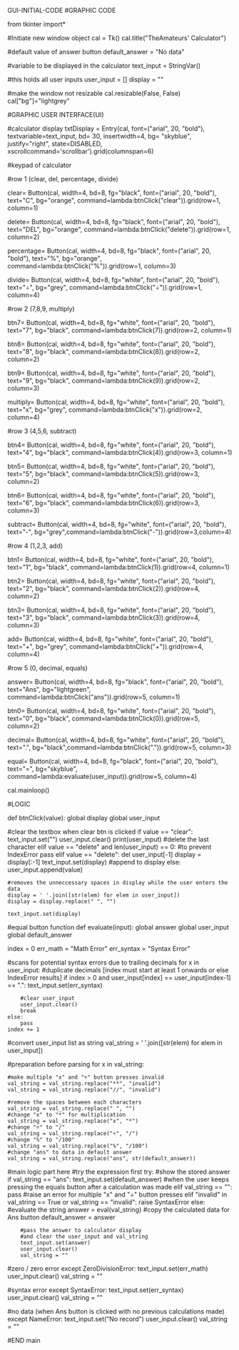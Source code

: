 GUI-INITIAL-CODE
#GRAPHIC CODE
 
from tkinter import*

#Initiate new window object
cal = Tk()
cal.title("TheAmateurs' Calculator")


#default value of answer button
default_answer = "No data"

#variable to be displayed in the calculator
text_input = StringVar()


#this holds all user inputs
user_input = []
display = ""

#make the window not resizable
cal.resizable(False, False)
cal["bg"]="lightgrey"

#GRAPHIC USER INTERFACE(UI)

#calculator display
txtDisplay = Entry(cal, font=("arial", 20, "bold"), textvariable=text_input, bd=
30, insertwidth=4, bg= "skyblue", justify="right", state=DISABLED, xscrollcommand='scrollbar').grid(columnspan=6)



#keypad of calculator

#row 1 (clear, del, percentage, divide)

clear= Button(cal, width=4, bd=8, fg="black", font=("arial", 20, "bold"),
text="C", bg="orange", command=lambda:btnClick("clear")).grid(row=1, column=1)

delete= Button(cal, width=4, bd=8, fg="black", font=("arial", 20, "bold"),
text="DEL", bg="orange", command=lambda:btnClick("delete")).grid(row=1, column=2)

percentage= Button(cal, width=4, bd=8, fg="black", font=("arial", 20, "bold"),
text="%", bg="orange", command=lambda:btnClick("%")).grid(row=1, column=3)

divide= Button(cal, width=4, bd=8, fg="white", font=("arial", 20, "bold"),
text="÷", bg="grey", command=lambda:btnClick("÷")).grid(row=1, column=4)


#row 2 (7,8,9, multiply)

btn7= Button(cal, width=4, bd=8, fg="white", font=("arial", 20, "bold"),
text="7", bg="black", command=lambda:btnClick(7)).grid(row=2, column=1)

btn8= Button(cal, width=4, bd=8, fg="white", font=("arial", 20, "bold"),
text="8", bg="black", command=lambda:btnClick(8)).grid(row=2, column=2)

btn9= Button(cal, width=4, bd=8, fg="white", font=("arial", 20, "bold"),
text="9", bg="black", command=lambda:btnClick(9)).grid(row=2, column=3)

multiply= Button(cal, width=4, bd=8, fg="white", font=("arial", 20, "bold"),
text="x", bg="grey", command=lambda:btnClick("x")).grid(row=2, column=4)

#row 3 (4,5,6, subtract)

btn4= Button(cal, width=4, bd=8, fg="white", font=("arial", 20, "bold"),
text="4", bg="black", command=lambda:btnClick(4)).grid(row=3, column=1)

btn5= Button(cal, width=4, bd=8, fg="white", font=("arial", 20, "bold"),
text="5", bg="black", command=lambda:btnClick(5)).grid(row=3, column=2)

btn6= Button(cal, width=4, bd=8, fg="white", font=("arial", 20, "bold"),
text="6", bg="black", command=lambda:btnClick(6)).grid(row=3, column=3)

subtract= Button(cal, width=4, bd=8, fg="white", font=("arial", 20, "bold"), 
text="-", bg="grey",command=lambda:btnClick("-")).grid(row=3,column=4)


#row 4 (1,2,3, add)

btn1= Button(cal, width=4, bd=8, fg="white", font=("arial", 20, "bold"),
text="1", bg="black", command=lambda:btnClick(1)).grid(row=4, column=1)

btn2= Button(cal, width=4, bd=8, fg="white", font=("arial", 20, "bold"),
text="2", bg="black", command=lambda:btnClick(2)).grid(row=4, column=2)

btn3= Button(cal, width=4, bd=8, fg="white", font=("arial", 20, "bold"),
text="3", bg="black", command=lambda:btnClick(3)).grid(row=4, column=3)

add= Button(cal, width=4, bd=8, fg="white", font=("arial", 20, "bold"),
text="+", bg="grey", command=lambda:btnClick("+")).grid(row=4, column=4)

#row 5 (0, decimal, equals)

answer= Button(cal, width=4, bd=8, fg="black", font=("arial", 20, "bold"),
text="Ans", bg="lightgreen", command=lambda:btnClick("ans")).grid(row=5, column=1)

btn0= Button(cal, width=4, bd=8, fg="white", font=("arial", 20, "bold"),
text="0", bg="black", command=lambda:btnClick(0)).grid(row=5, column=2)

decimal= Button(cal, width=4, bd=8, fg="white", font=("arial", 20, "bold"),
text=".", bg="black",command=lambda:btnClick(".")).grid(row=5, column=3)

equal= Button(cal, width=4, bd=8, fg="black", font=("arial", 20, "bold"),
text="=", bg="skyblue", command=lambda:evaluate(user_input)).grid(row=5, column=4)

cal.mainloop()




#LOGIC

def btnClick(value):
global display
global user_input

#clear the textbox when clear btn is clicked
if value == "clear":
    text_input.set("")
    user_input.clear()
    print(user_input)
#delete the last character
elif value == "delete" and len(user_input) == 0:
    #to prevent IndexError
    pass
elif value == "delete":
    del user_input[-1]
    display = display[:-1]
    text_input.set(display)
#append to display
else:
    user_input.append(value)

    #removes the unneccessary spaces in display while the user enters the data
    display = ' '.join([str(elem) for elem in user_input])
    display = display.replace(" ", "")

    text_input.set(display)
#equal button function
def evaluate(input):
global answer
global user_input
global default_answer

index = 0
err_math = "Math Error"
err_syntax = "Syntax Error"


#scans for potential syntax errors due to trailing decimals
for x in user_input:
    #duplicate decimals [index must start at least 1 onwards or else IndexError results]
    if index > 0 and user_input[index] == user_input[index-1] == ".":
        text_input.set(err_syntax)

        #clear user_input
        user_input.clear()
        break
    else:
        pass
    index += 1

#convert user_input list as string
val_string = ' '.join([str(elem) for elem in user_input])

#preparation before parsing
for x in val_string:

    #make multiple "x" and "÷" button presses invalid
    val_string = val_string.replace("**", "invalid")
    val_string = val_string.replace("//", "invalid")

    #remove the spaces between each characters
    val_string = val_string.replace(" ", "")
    #change "x" to "*" for multiplication
    val_string = val_string.replace("x", "*")
    #change "÷" to "/"
    val_string = val_string.replace("÷", "/")
    #change "%" to "/100"
    val_string = val_string.replace("%", "/100")
    #change "ans" to data in default answer
    val_string = val_string.replace("ans", str(default_answer))

#main logic part here
#try the expression first
try:
    #show the stored answer
    if val_string == "ans":
        text_input.set(default_answer)
    #when the user keeps pressing the equals button after a calculation was made
    elif val_string == "":
        pass
    #raise an error for multiple "x" and "÷" button presses
    elif "invalid"  in val_string == True or val_string == "invalid":
        raise SyntaxError
    else:
        #evaluate the string
        answer = eval(val_string)
        #copy the calculated data for Ans button
        default_answer = answer
        
        #pass the answer to calculator display
        #and clear the user_input and val_string
        text_input.set(answer)
        user_input.clear()
        val_string = ""

#zero / zero error
except ZeroDivisionError:
    text_input.set(err_math)
    user_input.clear()
    val_string = ""

#syntax error
except SyntaxError:
    text_input.set(err_syntax)
    user_input.clear()
    val_string = ""

#no data (when Ans button is clicked with no previous calculations made)
except NameError:
    text_input.set("No record")
    user_input.clear()
    val_string = ""

#END
main
